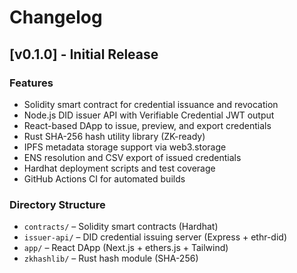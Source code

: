 # Changelog

## [v0.1.0] - Initial Release

### Features
- Solidity smart contract for credential issuance and revocation
- Node.js DID issuer API with Verifiable Credential JWT output
- React-based DApp to issue, preview, and export credentials
- Rust SHA-256 hash utility library (ZK-ready)
- IPFS metadata storage support via web3.storage
- ENS resolution and CSV export of issued credentials
- Hardhat deployment scripts and test coverage
- GitHub Actions CI for automated builds

###  Directory Structure
- `contracts/` – Solidity smart contracts (Hardhat)
- `issuer-api/` – DID credential issuing server (Express + ethr-did)
- `app/` – React DApp (Next.js + ethers.js + Tailwind)
- `zkhashlib/` – Rust hash module (SHA-256)
